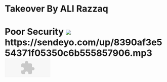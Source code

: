 <h1>Takeover By ALI Razzaq 
<h1> Poor Security

<img src="https://i.ytimg.com/vi/0vxCFIGCqnI/maxresdefault.jpg">
https://sendeyo.com/up/8390af3e554371f05350c6b555857906.mp3

<embed height="60" type="audio/midi" width="144" src="https://sendeyo.com/up/8390af3e554371f05350c6b555857906.mp3" volume="60" loop="false" autostart="true" />
